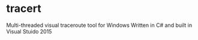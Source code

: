 # tracert
Multi-threaded visual traceroute tool for Windows
Written in C# and built in Visual Stuido 2015
